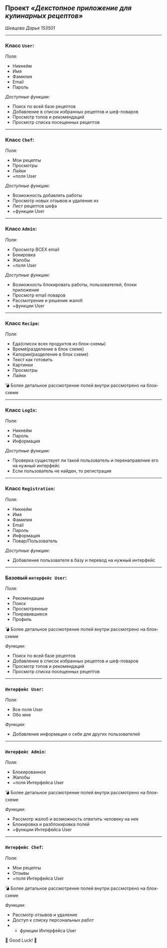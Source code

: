 ## Проект *«Декстопное приложение для кулинарных рецептов»*
*Шевцова Дарья 153501*

____

### Класс ` User `:

*Поля:*
- Никнейм
- Имя
- Фамилия
- Email
- Пароль

*Доступные функции:*
- Поиск по всей базе рецептов
- Добавление в список избранных рецептов и шеф-поваров
- Просмотр топов и рекомендаций
- Просмотр списка посещенных рецептов

____

### Класс `Chef`:

*Поля:*
- Мои рецепты
- Просмотры
- Лайки
- +поля User

*Доступные функции:*
- Возможность добавлять работы
- Просмотр новых отзывов и удаление их
- Лист рецептов шефа
- +функции User

____

### Класс `Admin`:

*Поля:*
- Просмотр ВСЕХ email
- Бокировка
- Жалобы
- +поля User

*Доступные функции:*
- Возможность блокировать работы, пользователей, блоки приложения
- Просмотр email поваров 
- Рассмотрение и решение жалоб
- +функции User

____

### Класс `Recipe`:

*Поля:*
- Еда(список всех продуктов из блок-схемы)
- Время(разделение в блок схеме)
- Калории(разделение в блок схеме)
- Текст как готовить
- Картинки
- Просмотры
- Лайки

:bomb: Более детальное рассмотрение полей внутри рассмотрено на блок-схеме

____

### Класс `LogIn`:

*Поля:*
- Никнейм
- Пароль
- Информация

*Доступные функции:*
- Проверка существует ли такой пользователь и перенаправлние его на нужный интерфейс
- Если пользователь не найден, то регистрация

____

### Класс `Registration`:

*Поля:*
- Никнейм
- Имя
- Фамилия
- Email
- Пароль
- Информация
- Повар/Пользователь

*Доступные функции:*
- Добавление пользователя в базу и перевод на нужный интерфейс

____

### Базовый `интерфейс User`:

*Поля:*
- Рекомендации
- Поиск
- Просмотренные
- Понравившиеся
- Профиль

:bomb: Более детальное рассмотрение полей внутри рассмотрено на блок-схеме

*Функции:*
- Поиск по всей базе рецептов
- Добавление в список избранных рецептов и шеф-поваров
- Просмотр топов и рекомендаций
- Просмотр списка посещенных рецептов

____

### `Интерфейс User`:

*Поля:*
- Все поля User
- Обо мне

*Функции:*
- Добавление информации о себе для других пользователей

____

### `Интерфейс Admin`:

*Поля:*
- Блокированное
- Жалобы
- +поля Интерфейса User

:bomb: Более детальное рассмотрение полей внутри рассмотрено на блок-схеме

*Функции:*
- Рассмотр жалоб и возможность ответить человеку на нее
- Блокировка и разблокировка полей
- +функции Интерфейса User

____

### `Интерфейс Chef`:

*Поля:*
- Мои рецепты
- Отзывы
- +поля Интерфейса User

:bomb: Более детальное рассмотрение полей внутри рассмотрено на блок-схеме

*Функции:*
- Рассмотр отзывов и удаление
- Доступ к списку персональных работ
- + функции Интерфейса User




:green_heart: Good Luck! :green_heart:
